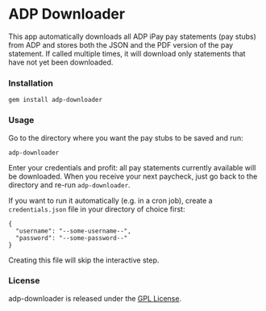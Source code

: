 ADP Downloader
==============

This app automatically downloads all ADP iPay pay statements (pay stubs)
from ADP and stores both the JSON and the PDF version of the pay
statement.  If called multiple times, it will download only statements
that have not yet been downloaded.

### Installation

    gem install adp-downloader


### Usage

Go to the directory where you want the pay stubs to be saved and run:

    adp-downloader

Enter your credentials and profit: all pay statements currently
available will be downloaded.  When you receive your next paycheck, just
go back to the directory and re-run `adp-downloader`.

If you want to run it automatically (e.g. in a cron job), create a
`credentials.json` file in your directory of choice first:

    {
      "username": "--some-username--",
      "password": "--some-password--"
    }

Creating this file will skip the interactive step.


### License

adp-downloader is released under the [GPL License][gpl].

[gpl]: https://www.gnu.org/licenses/gpl-3.0-standalone.html

